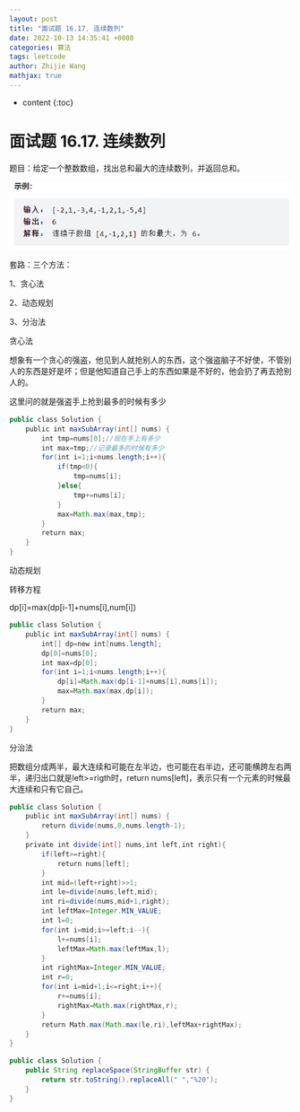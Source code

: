 ```yaml
---
layout: post
title: "面试题 16.17. 连续数列"
date: 2022-10-13 14:35:41 +0800
categories: 算法
tags: leetcode
author: Zhijie Wang
mathjax: true
---
```


* content
{:toc}
# 面试题 16.17. 连续数列

题目：给定一个整数数组，找出总和最大的连续数列，并返回总和。



![](../images/WEBRESOURCE05fd0d98d5d1f4471eed2e3158bee9a8.png)

套路：三个方法：

1、贪心法

2、动态规划

3、分治法



贪心法

想象有一个贪心的强盗，他见到人就抢别人的东西，这个强盗脑子不好使，不管别人的东西是好是坏；但是他知道自己手上的东西如果是不好的，他会扔了再去抢别人的。

这里问的就是强盗手上抢到最多的时候有多少

```java
public class Solution {
    public int maxSubArray(int[] nums) {
        int tmp=nums[0];//现在手上有多少
        int max=tmp;//记录最多的时候有多少
        for(int i=1;i<nums.length;i++){
            if(tmp<0){
                tmp=nums[i];
            }else{
                tmp+=nums[i];
            }
            max=Math.max(max,tmp);
        }
        return max;
    }
}
```

动态规划

转移方程

dp[i]=max(dp[i-1]+nums[i],num[i])

```java
public class Solution {
    public int maxSubArray(int[] nums) {
        int[] dp=new int[nums.length];
        dp[0]=nums[0];
        int max=dp[0];
        for(int i=1;i<nums.length;i++){
            dp[i]=Math.max(dp[i-1]+nums[i],nums[i]);
            max=Math.max(max,dp[i]);
        }
        return max;
    }
}
```

分治法

把数组分成两半，最大连续和可能在左半边，也可能在右半边，还可能横跨左右两半，递归出口就是left>=rigth时，return nums[left]，表示只有一个元素的时候最大连续和只有它自己。

```java
public class Solution {
    public int maxSubArray(int[] nums) {
        return divide(nums,0,nums.length-1);
    }
    private int divide(int[] nums,int left,int right){
        if(left>=right){
            return nums[left];
        }
        int mid=(left+right)>>1;
        int le=divide(nums,left,mid);
        int ri=divide(nums,mid+1,right);
        int leftMax=Integer.MIN_VALUE;
        int l=0;
        for(int i=mid;i>=left;i--){
            l+=nums[i];
            leftMax=Math.max(leftMax,l);
        }
        int rightMax=Integer.MIN_VALUE;
        int r=0;
        for(int i=mid+1;i<=right;i++){
            r+=nums[i];
            rightMax=Math.max(rightMax,r);
        }
        return Math.max(Math.max(le,ri),leftMax+rightMax);
    }
}
```

```java
public class Solution {
    public String replaceSpace(StringBuffer str) {
    	return str.toString().replaceAll(" ","%20");
    }
}
```
